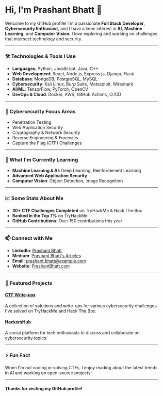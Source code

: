 # Hi, I'm Prashant Bhatt 👋

Welcome to my GitHub profile! I'm a passionate **Full Stack Developer**, **Cybersecurity Enthusiast**, and I have a keen interest in **AI**, **Machine Learning**, and **Computer Vision**. I love exploring and working on challenges that intersect technology and security.

---

### 🛠️ **Technologies & Tools I Use**

- **Languages**: Python, JavaScript, Java, C++
- **Web Development**: React, Node.js, Express.js, Django, Flask
- **Database**: MongoDB, PostgreSQL, MySQL
- **Cybersecurity**: Kali Linux, Burp Suite, Metasploit, Wireshark
- **AI/ML**: TensorFlow, PyTorch, OpenCV
- **DevOps & Cloud**: Docker, AWS, GitHub Actions, CI/CD

---

### 🔐 **Cybersecurity Focus Areas**
- Penetration Testing
- Web Application Security
- Cryptography & Network Security
- Reverse Engineering & Forensics
- Capture the Flag (CTF) Challenges

---

### 🌱 **What I'm Currently Learning**
- **Machine Learning & AI**: Deep Learning, Reinforcement Learning
- **Advanced Web Application Security**
- **Computer Vision**: Object Detection, Image Recognition

---

### 📈 **Some Stats About Me**
- **30+ CTF Challenges Completed** on TryHackMe & Hack The Box
- **Ranked in the Top 7%** on TryHackMe
- **GitHub Contributions**: Over 150 contributions this year

---

### 📫 **Connect with Me**

- **LinkedIn**: [Prashant Bhatt](https://www.linkedin.com/in/prashantbhatt)
- **Medium**: [Prashant Bhatt's Articles](https://medium.com/@prashantbhatt.2000)
- **Email**: [prashant.bhatt@example.com](mailto:prashant.bhatt@example.com)
- **Website**: [PrashantBhatt.com](https://prashantbhatt.com)

---

### 🚀 **Featured Projects**

#### [CTF Write-ups](https://github.com/Prashant-Bhatt-2000/CTF-Writeups)
A collection of solutions and write-ups for various cybersecurity challenges I've solved on TryHackMe and Hack The Box.

#### [HackersHub](https://hackershub.com)
A social platform for tech enthusiasts to discuss and collaborate on cybersecurity topics.

---

### ⚡ **Fun Fact**
When I'm not coding or solving CTFs, I enjoy reading about the latest trends in AI and working on open-source projects!

---

#### **Thanks for visiting my GitHub profile!**
